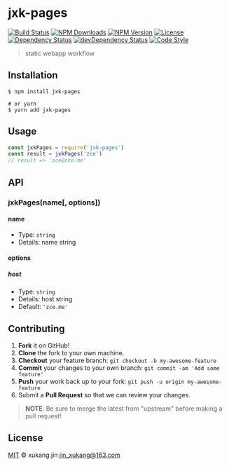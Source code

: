 # jxk-pages

[![Build Status][travis-image]][travis-url]
[![NPM Downloads][downloads-image]][downloads-url]
[![NPM Version][version-image]][version-url]
[![License][license-image]][license-url]
[![Dependency Status][dependency-image]][dependency-url]
[![devDependency Status][devdependency-image]][devdependency-url]
[![Code Style][style-image]][style-url]

> static webapp workflow

## Installation

```shell
$ npm install jxk-pages

# or yarn
$ yarn add jxk-pages
```

## Usage

<!-- TODO: Introduction of API use -->

```javascript
const jxkPages = require('jxk-pages')
const result = jxkPages('zce')
// result => 'zce@zce.me'
```

## API

<!-- TODO: Introduction of API -->

### jxkPages(name[, options])

#### name

- Type: `string`
- Details: name string

#### options

##### host

- Type: `string`
- Details: host string
- Default: `'zce.me'`

## Contributing

1. **Fork** it on GitHub!
2. **Clone** the fork to your own machine.
3. **Checkout** your feature branch: `git checkout -b my-awesome-feature`
4. **Commit** your changes to your own branch: `git commit -am 'Add some feature'`
5. **Push** your work back up to your fork: `git push -u origin my-awesome-feature`
6. Submit a **Pull Request** so that we can review your changes.

> **NOTE**: Be sure to merge the latest from "upstream" before making a pull request!

## License

[MIT](LICENSE) &copy; xukang.jin <jin_xukang@163.com>



[travis-image]: https://img.shields.io/travis/zce/jxk-pages/master.svg
[travis-url]: https://travis-ci.org/zce/jxk-pages
[downloads-image]: https://img.shields.io/npm/dm/jxk-pages.svg
[downloads-url]: https://npmjs.org/package/jxk-pages
[version-image]: https://img.shields.io/npm/v/jxk-pages.svg
[version-url]: https://npmjs.org/package/jxk-pages
[license-image]: https://img.shields.io/github/license/zce/jxk-pages.svg
[license-url]: https://github.com/zce/jxk-pages/blob/master/LICENSE
[dependency-image]: https://img.shields.io/david/zce/jxk-pages.svg
[dependency-url]: https://david-dm.org/zce/jxk-pages
[devdependency-image]: https://img.shields.io/david/dev/zce/jxk-pages.svg
[devdependency-url]: https://david-dm.org/zce/jxk-pages?type=dev
[style-image]: https://img.shields.io/badge/code_style-standard-brightgreen.svg
[style-url]: https://standardjs.com
